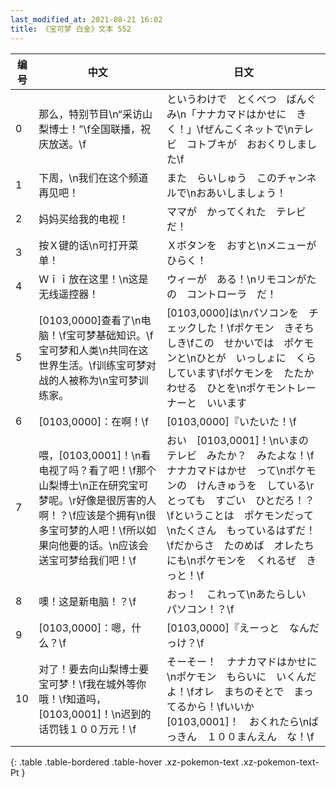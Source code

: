 ```yaml
---
last_modified_at: 2021-08-21 16:02
title: 《宝可梦 白金》文本 552
---
```

| 编号 | 中文 | 日文 |
| ---- | ---- | ---- |
| 0 | 那么，特别节目\n“采访山梨博士！”\f全国联播，祝庆放送。\f | というわけで　とくべつ　ばんぐみ\n「ナナカマドはかせに　きく！」\fぜんこくネットで\nテレビ　コトブキが　おおくりしました\f |
| 1 | 下周，\n我们在这个频道再见吧！ | また　らいしゅう　このチャンネルで\nおあいしましょう！ |
| 2 | 妈妈买给我的电视！ | ママが　かってくれた　テレビだ！ |
| 3 | 按Ｘ键的话\n可打开菜单！ | Ｘボタンを　おすと\nメニューが　ひらく！ |
| 4 | Ｗｉｉ放在这里！\n这是无线遥控器！ | ウィーが　ある！\nリモコンがたの　コントローラ　だ！ |
| 5 | [0103,0000]查看了\n电脑！\f宝可梦基础知识。\f宝可梦和人类\n共同在这世界生活。\f训练宝可梦对战的人被称为\n宝可梦训练家。 | [0103,0000]は\nパソコンを　チェックした！\fポケモン　きそちしき\fこの　せかいでは　ポケモンと\nひとが　いっしょに　くらしています\fポケモンを　たたかわせる　ひとを\nポケモントレーナーと　いいます |
| 6 | [0103,0000]：在啊！\f | [0103,0000]『いたいた！\f |
| 7 | 喂，[0103,0001]！\n看电视了吗？看了吧！\f那个山梨博士\n正在研究宝可梦呢。\r好像是很厉害的人啊！？\f应该是个拥有\n很多宝可梦的人吧！\f所以如果向他要的话。\n应该会送宝可梦给我们吧！\f | おい　[0103,0001]！\nいまの　テレビ　みたか？　みたよな！\fナナカマドはかせ　って\nポケモンの　けんきゅうを　している\rとっても　すごい　ひとだろ！？\fということは　ポケモンだって\nたくさん　もっているはずだ！\fだからさ　たのめば　オレたちにも\nポケモンを　くれるぜ　きっと！\f |
| 8 | 噢！这是新电脑！？\f | おっ！　これって\nあたらしい　パソコン！？\f |
| 9 | [0103,0000]：嗯，什么？\f | [0103,0000]『えーっと　なんだっけ？\f |
| 10 | 对了！要去向山梨博士要宝可梦！\f我在城外等你哦！\f知道吗，[0103,0001]！\n迟到的话罚钱１００万元！\f | そーそー！　ナナカマドはかせに\nポケモン　もらいに　いくんだよ！\fオレ　まちのそとで　まってるから！\fいいか　[0103,0001]！　おくれたら\nばっきん　１００まんえん　な！\f |
{: .table .table-bordered .table-hover .xz-pokemon-text .xz-pokemon-text-Pt }